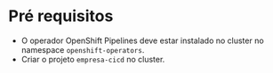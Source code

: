 # Pré requisitos

- O operador OpenShift Pipelines deve estar instalado no cluster no namespace `openshift-operators`.
- Criar o projeto `empresa-cicd` no cluster.